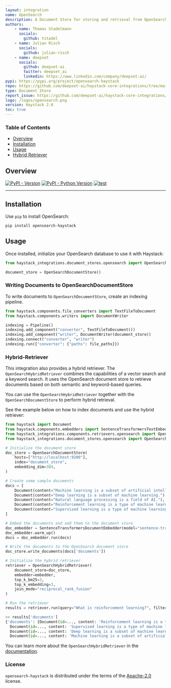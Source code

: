 ```yaml
---
layout: integration
name: OpenSearch
description: A Document Store for storing and retrieval from OpenSearch
authors:
    - name: Thomas Stadelmann
      socials:
        github: tstadel
    - name: Julian Risch
      socials:
        github: julian-risch
    - name: deepset
      socials:
        github: deepset-ai
        twitter: deepset_ai
        linkedin: https://www.linkedin.com/company/deepset-ai/
pypi: https://pypi.org/project/opensearch-haystack
repo: https://github.com/deepset-ai/haystack-core-integrations/tree/main/integrations/opensearch
type: Document Store
report_issue: https://github.com/deepset-ai/haystack-core-integrations/issues
logo: /logos/opensearch.png
version: Haystack 2.0
toc: true
---
```


### Table of Contents

- [Overview](#overview)
- [Installation](#installation)
- [Usage](#usage)
- [Hybrid Retriever](#hybrid-retriever)

## Overview

[![PyPI - Version](https://img.shields.io/pypi/v/opensearch-haystack.svg)](https://pypi.org/project/opensearch-haystack)
[![PyPI - Python Version](https://img.shields.io/pypi/pyversions/opensearch-haystack.svg)](https://pypi.org/project/opensearch-haystack)
[![test](https://github.com/deepset-ai/haystack-core-integrations/actions/workflows/opensearch.yml/badge.svg)](https://github.com/deepset-ai/haystack-core-integrations/actions/workflows/opensearch.yml)

-----

## Installation
Use `pip` to install OpenSearch:

```console
pip install opensearch-haystack
```
## Usage
Once installed, initialize your OpenSearch database to use it with Haystack:

```python
from haystack_integrations.document_stores.opensearch import OpenSearchDocumentStore

document_store = OpenSearchDocumentStore()
```

### Writing Documents to OpenSearchDocumentStore
To write documents to `OpenSearchDocumentStore`, create an indexing pipeline.

```python
from haystack.components.file_converters import TextFileToDocument
from haystack.components.writers import DocumentWriter

indexing = Pipeline()
indexing.add_component("converter", TextFileToDocument())
indexing.add_component("writer", DocumentWriter(document_store))
indexing.connect("converter", "writer")
indexing.run({"converter": {"paths": file_paths}})
```

### Hybrid-Retriever

This integration also provides a hybrid retriever. The `OpenSearchHybridRetriever` combines the capabilities of a vector search and a keyword search. It uses the OpenSearch document store to retrieve documents based on both semantic and keyword-based queries.

You can use the `OpenSearchHybridRetriever` together with the `OpenSearchDocumentStore` to perform hybrid retrieval.

See the example below on how to index documents and use the hybrid retriever:

```python
from haystack import Document
from haystack.components.embedders import SentenceTransformersTextEmbedder, SentenceTransformersDocumentEmbedder
from haystack_integrations.components.retrievers.opensearch import OpenSearchHybridRetriever
from haystack_integrations.document_stores.opensearch import OpenSearchDocumentStore

# Initialize the document store
doc_store = OpenSearchDocumentStore(
    hosts=["http://localhost:9200"],
    index="document_store",
    embedding_dim=384,
)

# Create some sample documents
docs = [
    Document(content="Machine learning is a subset of artificial intelligence."),
    Document(content="Deep learning is a subset of machine learning."),
    Document(content="Natural language processing is a field of AI."),
    Document(content="Reinforcement learning is a type of machine learning."),
    Document(content="Supervised learning is a type of machine learning."),
]

# Embed the documents and add them to the document store
doc_embedder = SentenceTransformersDocumentEmbedder(model="sentence-transformers/all-MiniLM-L6-v2")
doc_embedder.warm_up()
docs = doc_embedder.run(docs)

# Write the documents to the OpenSearch document store
doc_store.write_documents(docs['documents'])

# Initialize the hybrid retriever
retriever = OpenSearchHybridRetriever(
    document_store=doc_store,
    embedder=embedder,
    top_k_bm25=3,
    top_k_embedding=3,
    join_mode="reciprocal_rank_fusion"
)

# Run the retriever
results = retriever.run(query="What is reinforcement learning?", filters_bm25=None, filters_embedding=None)

>> results['documents']
{'documents': [Document(id=..., content: 'Reinforcement learning is a type of machine learning.', score: 1.0),
  Document(id=..., content: 'Supervised learning is a type of machine learning.', score: 0.9760624679979518),
  Document(id=..., content: 'Deep learning is a subset of machine learning.', score: 0.4919354838709677),
  Document(id=..., content: 'Machine learning is a subset of artificial intelligence.', score: 0.4841269841269841)]}
```

You can learn more about the `OpenSearchHybridRetriever` in the [documentation](https://docs.haystack.deepset.ai/docs/opensearchhybridretriever).

### License

`opensearch-haystack` is distributed under the terms of the [Apache-2.0](https://spdx.org/licenses/Apache-2.0.html) license.
